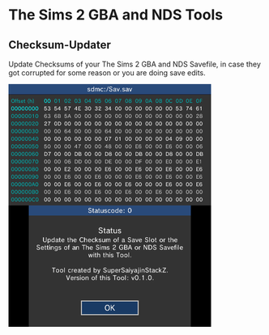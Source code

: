 # The Sims 2 GBA and NDS Tools

## Checksum-Updater
Update Checksums of your The Sims 2 GBA and NDS Savefile, in case they got corrupted for some reason or you are doing save edits.

![](https://github.com/SuperSaiyajinStackZ/Univ-Edit-Stuff/blob/main/Screenshots/Sims2-Checksum-Updater.png)
